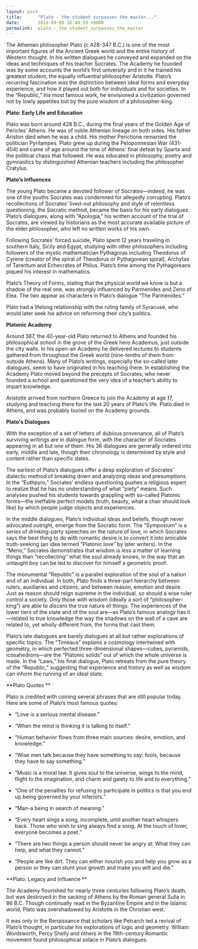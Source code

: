 ```yaml
---
layout: post
title:      "Plato - the student surpasses the master..."
date:       2019-09-09 16:49:59 +0000
permalink:  plato_-_the_student_surpasses_the_master
---
```



The Athenian philosopher Plato (c.428-347 B.C.) is one of the most important figures of the Ancient Greek world and the entire history of Western thought. In his written dialogues he conveyed and expanded on the ideas and techniques of his teacher Socrates. The Academy he founded was by some accounts the world’s first university and in it he trained his greatest student, the equally influential philosopher Aristotle. Plato’s recurring fascination was the distinction between ideal forms and everyday experience, and how it played out both for individuals and for societies. In the “Republic,” his most famous work, he envisioned a civilization governed not by lowly appetites but by the pure wisdom of a philosopher-king.

**Plato: Early Life and Education**

Plato was born around 428 B.C., during the final years of the Golden Age of Pericles’ Athens. He was of noble Athenian lineage on both sides. His father Ariston died when he was a child. His mother Perictione remarried the politician Pyrilampes. Plato grew up during the Peloponnesian War (431-404) and came of age around the time of Athens’ final defeat by Sparta and the political chaos that followed. He was educated in philosophy, poetry and gymnastics by distinguished Athenian teachers including the philosopher Cratylus.

**Plato’s Influences**

The young Plato became a devoted follower of Socrates—indeed, he was one of the youths Socrates was condemned for allegedly corrupting. Plato’s recollections of Socrates’ lived-out philosophy and style of relentless questioning, the Socratic method, became the basis for his early dialogues. Plato’s dialogues, along with “Apologia,” his written account of the trial of Socrates, are viewed by historians as the most accurate available picture of the elder philosopher, who left no written works of his own.

Following Socrates’ forced suicide, Plato spent 12 years traveling in southern Italy, Sicily and Egypt, studying with other philosophers including followers of the mystic mathematician Pythagoras including Theodorus of Cyrene (creator of the spiral of Theodorus or Pythagorean spiral), Archytas of Tarentum and Echecrates of Phlius. Plato’s time among the Pythagoreans piqued his interest in mathematics.

Plato’s Theory of Forms, stating that the physical world we know is but a shadow of the real one, was strongly influenced by Parmenides and Zeno of Elea. The two appear as characters in Plato’s dialogue “The Parmenides.”

Plato had a lifelong relationship with the ruling family of Syracuse, who would later seek his advice on reforming their city’s politics.

**Platonic Academy**

Around 387, the 40-year-old Plato returned to Athens and founded his philosophical school in the grove of the Greek hero Academus, just outside the city walls. In his open-air Academy he delivered lectures to students gathered from throughout the Greek world (nine-tenths of them from outside Athens). Many of Plato’s writings, especially the so-called later dialogues, seem to have originated in his teaching there. In establishing the Academy Plato moved beyond the precepts of Socrates, who never founded a school and questioned the very idea of a teacher’s ability to impart knowledge.

Aristotle arrived from northern Greece to join the Academy at age 17, studying and teaching there for the last 20 years of Plato’s life. Plato died in Athens, and was probably buried on the Academy grounds.

**Plato's Dialogues**

With the exception of a set of letters of dubious provenance, all of Plato’s surviving writings are in dialogue form, with the character of Socrates appearing in all but one of them. His 36 dialogues are generally ordered into early, middle and late, though their chronology is determined by style and content rather than specific dates. 

The earliest of Plato’s dialogues offer a deep exploration of Socrates’ dialectic method of breaking down and analyzing ideas and presumptions. In the “Euthpyro,” Socrates’ endless questioning pushes a religious expert to realize that he has no understanding of what “piety” means. Such analyses pushed his students towards grappling with so-called Platonic forms—the ineffable perfect models (truth, beauty, what a chair should look like) by which people judge objects and experiences. 

In the middle dialogues, Plato’s individual ideas and beliefs, though never advocated outright, emerge from the Socratic form. The “Symposium” is a series of drinking-party speeches on the nature of love, in which Socrates says the best thing to do with romantic desire is to convert it into amicable truth-seeking (an idea termed “Platonic love” by later writers). In the “Meno,” Socrates demonstrates that wisdom is less a matter of learning things than “recollecting” what the soul already knows, in the way that an untaught boy can be led to discover for himself a geometric proof. 

The monumental “Republic” is a parallel exploration of the soul of a nation and of an individual. In both, Plato finds a three-part hierarchy between rulers, auxiliaries and citizens, and between reason, emotion and desire. Just as reason should reign supreme in the individual, so should a wise ruler control a society. Only those with wisdom (ideally a sort of “philosopher-king”) are able to discern the true nature of things. The experiences of the lower tiers of the state and of the soul are—as Plato’s famous analogy has it—related to true knowledge the way the shadows on the wall of a cave are related to, yet wholly different from, the forms that cast them. 

Plato’s late dialogues are barely dialogues at all but rather explorations of specific topics. The “Timeaus” explains a cosmology intertwined with geometry, in which perfected three-dimensional shapes—cubes, pyramids, icosahedrons—are the “Platonic solids” out of which the whole universe is made. In the “Laws,” his final dialogue, Plato retreats from the pure theory of the “Republic,” suggesting that experience and history as well as wisdom can inform the running of an ideal state. 

**Plato Quotes **

Plato is credited with coining several phrases that are still popular today. Here are some of Plato’s most famous quotes: 

* “Love is a serious mental disease.” 

* “When the mind is thinking it is talking to itself.” 

* “Human behavior flows from three main sources: desire, emotion, and knowledge.” 
 
* “Wise men talk because they have something to say; fools, because they have to say something.” 
 
* “Music is a moral law. It gives soul to the universe, wings to the mind, flight to the imagination, and charm and gaiety to life and to everything.” 
 
* “One of the penalties for refusing to participate in politics is that you end up being governed by your inferiors.” 
 
* “Man-a being in search of meaning.” 
 
* “Every heart sings a song, incomplete, until another heart whispers back. Those who wish to sing always find a song. At the touch of lover, everyone becomes a poet.” 
 
* “There are two things a person should never be angry at: What they can help, and what they cannot.” 
 
* “People are like dirt. They can either nourish you and help you grow as a person or they can stunt your growth and make you wilt and die.” 

**Plato: Legacy and Influence **

The Academy flourished for nearly three centuries following Plato’s death, but was destroyed in the sacking of Athens by the Roman general Sulla in 86 B.C. Though continually read in the Byzantine Empire and in the Islamic world, Plato was overshadowed by Aristotle in the Christian west. 

It was only in the Renaissance that scholars like Petrarch led a revival of Plato’s thought, in particular his explorations of logic and geometry. William Wordsworth, Percy Shelly and others in the 19th-century Romantic movement found philosophical solace in Plato’s dialogues. 
